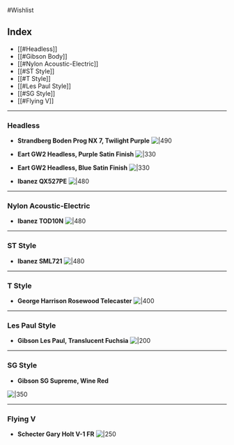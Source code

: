 #Wishlist
## Index
- [[#Headless]]
- [[#Gibson Body]]
- [[#Nylon Acoustic-Electric]]
- [[#ST Style]]
- [[#T Style]]
- [[#Les Paul Style]]
- [[#SG Style]]
- [[#Flying V]]

---

### Headless

- **Strandberg Boden Prog NX 7, Twilight Purple**
![|490](https://i.imgur.com/Pdrmyww.png)

- **Eart GW2 Headless, Purple Satin Finish**
![|330](https://i.imgur.com/CBheK0x.png)

- **Eart GW2 Headless, Blue Satin Finish**
![|330](https://i.imgur.com/Ovg4R3r.png)

- **Ibanez QX527PE**
![|480](https://i.imgur.com/1v8XHB3.png)

---

### Nylon Acoustic-Electric

- **Ibanez TOD10N**
![|480](https://i.imgur.com/4zhZjmH.png)

---

### ST Style

- **Ibanez SML721**
![|480](https://i.imgur.com/3o40LvK.png)

---

### T Style

- **George Harrison Rosewood Telecaster**
![|400](https://i.imgur.com/iUnBiXy.png)
---

### Les Paul Style

- **Gibson Les Paul, Translucent Fuchsia**
   ![|200](https://i.imgur.com/tJfKfpf.png)

---

### SG Style

- **Gibson SG Supreme, Wine Red**

![|350](https://i.imgur.com/O374qB1.png)

---

### Flying V

- **Schecter Gary Holt V-1 FR**
![|250](https://i.imgur.com/57zNvOH.png)

